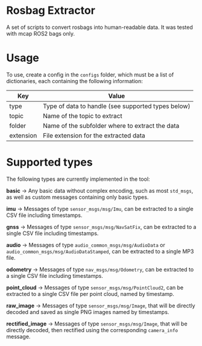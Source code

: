 # Rosbag Extractor
A set of scripts to convert rosbags into human-readable data. It was tested with mcap ROS2 bags only.

# Usage 
To use, create a config in the `configs` folder, which must be a list of dictionaries, each containing the following information: 

| Key      	    | Value             	                                |
|-----------	|-----------------------------------------------------	|
| type      	| Type of data to handle (see supported types below)    |
| topic     	| Name of the topic to extract                          |
| folder    	| Name of the subfolder where to extract the data       |
| extension 	| File extension for the extracted data           	    |

# Supported types
The following types are currently implemented in the tool: 

**basic** -> Any basic data without complex encoding, such as most `std_msgs`, as well as custom messages containing only basic types.

**imu** -> Messages of type `sensor_msgs/msg/Imu`, can be extracted to a single CSV file including timestamps.

**gnss** -> Messages of type `sensor_msgs/msg/NavSatFix`, can be extracted to a single CSV file including timestamps.

**audio** -> Messages of type `audio_common_msgs/msg/AudioData` or `audio_common_msgs/msg/AudioDataStamped`, can be extracted to a single MP3 file. 

**odometry** -> Messages of type `nav_msgs/msg/Odometry`, can be extracted to a single CSV file including timestamps.

**point_cloud** -> Messages of type `sensor_msgs/msg/PointCloud2`, can be extracted to a single CSV file per point cloud, named by timestamp.

**raw_image** -> Messages of type `sensor_msgs/msg/Image`, that will be directly decoded and saved as single PNG images named by timestamps.

**rectified_image** -> Messages of type `sensor_msgs/msg/Image`, that will be directly decoded, then rectified using the corresponding `camera_info` message. 